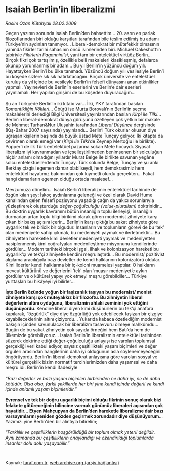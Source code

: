 # Isaiah Berlin’in liberalizmi

*Rasim Ozan Kütahyalı 28.02.2009*

<div class="taraf_structure_2col_1zq">
<div class="margen_n">



 <p>Geçen yazının sonunda Isaiah Berlin’den bahsettim... 20. asrın en parlak filozoflarından biri olduğu karşıtları tarafından bile teslim edilmiş bu adamı Türkiye’nin aydınları tanımıyor... Liberal-demokrat bir mütefekkir olmasının yanında fikirler tarihi sahasının öncü isimlerinden biri. Michael Oakeshott’ın tabiriyle <i>Fikirlerin Pagannini’si</i>, yani tam bir entelektüel virtüöz Berlin... Birçok fikri çok tartışılmış, özellikle belli makaleleri klasikleşmiş, defalarca okunup yorumlanmış bir adam... Bu yıl Berlin’in yüzüncü doğum yılı. Hayattayken Berlin’i bu ülke tanımadı. Yüzüncü doğum yılı vesilesiyle Berlin’i bu köşede sizlere sık sık hatırlatacağım. Birçok üniversite ve entelektüel kuruluş da yıl içinde bu vesileyle Berlin’in felsefi dünyasını anan etkinlikler yapmalı. Yayınevleri de Berlin’in eserlerini ve Berlin’e dair eserleri yayınlamalı. Her yapılan girişimi de bu köşeden duyuracağım... <br/><br/>Şu an Türkçede Berlin’in iki kitabı var... İlki, YKY tarafından basılan <i>Romantikliğin Kökleri</i>... Öbürü ise Murta Borovalı’nın Berlin’in seçme makalelerini derlediği Bilgi Üniversitesi yayınlarından basılan <i>Kirpi ile Tilki</i>... Berlin’in liberal-demokrat dünya görüşünü özetleyen çok yetkin bir makale de Mehmet Turhan&amp;Nur Uluşahin tarafından <i>Liberal Düşünce</i> dergisinde (Kış-Bahar 2007 sayısında) yayınlandı... Berlin’i Türk okurlar okusun diye uğraşan kişilerin başında da büyük üstad Mete Tunçay geliyor. İki kitapta da çevirmen olarak emeği var (<i>Kirpi ile Tilki</i>’de Zeynep Mertoğlu ile birlikte). Popper’i de ilk Türk entelektüel pazarına sokan Mete hocaydı. Siyasal liberalizm iyi kavranmadan ve içselleştirilmeden benimsenen bir solculuğun hiçbir anlamı olmadığını yıllardır Murat Belge ile birlikte savunan yegâne solcu entelektüellerdendir Tunçay. Türk solunda Belge, Tunçay ve şu anki Berktay çizgisi egemen damar olabilseydi, hem demokrasimiz hem entelektüel hayatımız bakımından çok kıymetli olurdu gerçekten... Fakat hangi damarların egemen olduğu ortada maalesef... <br/><br/>Mevzumuza dönelim... Isaiah Berlin’i liberalizmin entelektüel tarihinde de özgün kılan şey; İskoç aydınlanma geleneği ve özel olarak David Hume kanalından gelen felsefi pozisyonu yaşadığı çağın da yakıcı sorunlarıyla yüzleştirerek oluşturduğu <i>değer-çoğulculuğu (value-pluralism)</i> doktrinidir... Bu doktrin uygarlık kavramını bütün insanlığın toplu ilerleyişi, insanlığın durmadan artan toplu bilgi birikimi olarak gören modernist zihniyete karşı çıkan bir bakış açısını içerir... Berlin’in karşı çıktığı bu sakat zihniyete göre uygarlık tek ve biricik bir olgudur. İnsanların ve toplumların görevi de bu ‘tek’ olan medeniyete sahip çıkmak, bu medeniyeti yaymak ve ilerletmektir... Bu zihniyetten hareketle kimi devletler medeniyeti yaymak ve medeniyetten nasiplenmemiş kimi coğrafyaları medenileştirme misyonunu kendilerinde gördüler... Modern tarihteki birçok işgal, ilhak ve kolonizasyon hareketi bu uygarlık’çı ve tek’çi zihniyetle kendini meşrulaştırdı... Bu modernist/ pozitivist algılama aracılığıyla bazı devletler de kendi halklarının kolonizatörü oldular. Kimi liderler kendi halklarına bir iç-koloni muamelesi yaptılar. O halkların mevcut kültürünü ve değerlerini ‘tek’ olan ‘muasır medeniyet’e aykırı gördüler ve o kültürel yapıyı yok etmeyi meşru görebildiler... Türkiye yurttaşları bu hikâyeyi iyi bilirler...<b> <br/><br/>İşte Berlin özünde yoğun bir faşizanlık taşıyan bu modernist/ monist zihniyete karşı çok müteyakkız bir filozoftu. Bu zihniyetin liberal değerlerin altını oyduğunu, liberalizmin ahlaki zeminini yok ettiğini düşünüyordu</b>. Kendine liberal diyen kimi düşünürlerin bu tek’çi anafora kapılarak, “özgürlük” diye diye özgürlüğü yok edebilecek faşizan bir çizgiye kayabileceklerinin altını çiziyordu... Yukarıda kabaca özetlediğim modernist bakışın içinden savunulacak bir liberalizm tasavvuru ölmeye mahkûmdu... Bugün de bu sakat zihniyetin çok sayıda örneğini hem Batı’da hem de ülkemizde görebiliyoruz... Isaiah Berlin’in liberalizmin entelektüel tarihinden süzerek doktrine ettiği değer-çoğulculuğu anlayışı ise varolan toplumsal gerçekliği veri kabul ediyor, sayısız çeşitlilikteki yaşam biçimleri ve değer örgüleri arasından hangilerinin daha iyi olduğunun asla söylenemeyeceğini öngörüyordu. Berlin’in liberal-demokrat anlayışına göre varolan sosyal ve kültürel gerçeklik bizim normatif tercihlerimizden daha yaşamsal ve daha meşru idi. Berlin’in kendi ifadesiyle<i> <br/><br/>“Bazı değerler ve bazı yaşam biçimleri birbirinden ne daha iyi, ne de daha kötüdür. Olsa olsa, farklı şekillerde her biri yine kendi içinde değerli ve kendi içinde anlamlı yaşam biçimleridir.”</i><b> <br/><br/>Evrensel ve tek bir doğru uygarlık biçimi olduğu fikrinin sonuç olarak bizi felakete götüreceğinin bilincine varmak günümüz liberaleri açısından çok hayatidir... Etyen Mahçupyan da Berlin’den hareketle liberalizme dair bazı varsayımlarını yeniden gözden geçirmek zorundadır diye düşünüyorum</b>... Yazımızı yine Berlin’den bir alıntıyla bitirelim; <i><br/><br/>“Farklılık ve çeşitliliklerin hoşgörüldüğü bir toplum olmak yeterli değildir. Aynı zamanda bu çeşitliliklerin onaylandığı ve özendirildiği toplumlarda insanlar dolu dolu yaşayabilir.”</i></p>

<br/>


<div id="taraf_not">
</div>

</div>


</div>

Kaynak: [taraf.com.tr](http://www.taraf.com.tr:80/makale/4251.htm), [web.archive.org (arşiv bağlantısı)](http://web.archive.org/web/20090504222720/http://www.taraf.com.tr:80/makale/4251.htm)
